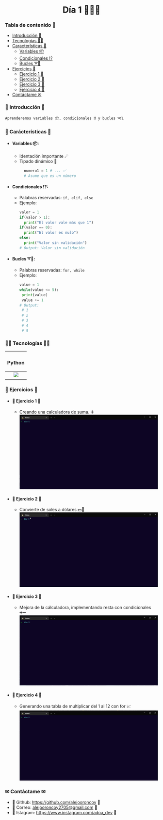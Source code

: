 <h1 align="center">Día 1 👾👨‍💻</h1>

###  Tabla de contenido 🧭
  - [Introducción 📜][1]
  - [Tecnologías 👨‍💻][2]
  - [Características 🐍][3]
    * [Variables 📦][4]
    * [Condicionales ⁉][5]
    * [Bucles ➰💫][6]
  - [Ejercicios 👾][7]
    * [Ejercicio 1 🌌][8]
    * [Ejercicio 2 🌌][9]
    * [Ejercicio 3 🌌][10]
    * [Ejercicio 4 🌌][11]
  - [Contáctame ✉][12]


### 📜 Introducción 📜
  `Aprenderemos variables 📦, condicionales ⁉ y bucles ➰💫.`


### 🐍 Carácterísticas 🐍
  - #### Variables 📦:
    - Identación importante ☄
    - Tipado dinámico 💱 
      ```py
        numero1 = 1 # ... ✅
        # Asume que es un número
      ```
  - #### Condicionales ⁉:
    * Palabras reservadas: `if, elif, else`
    * Ejemplo: 
      ```py
      valor = 1
      if(valor > 1):
        print("El valor vale más que 1")
      if(valor == 0):
        print("El valor es nulo")
      else:
        print("Valor sin validación")
      # Output: Valor sin validación
      ```
  - #### Bucles ➰💫:
    - Palabras reservadas: `for, while`
    - Ejemplo:
       ```py
      value = 1
      while(value <= 5):
        print(value)
        value += 1
      # Output:
        # 1
        # 2
        # 3
        # 4
        # 5

      ```
    
### 👨‍💻 Tecnologías 👨‍💻

  <table>
    <thead>
      <th>
        <h3 align="center">
          Python
        </h3>
      </th>
    </thead>
    <tbody>
      <tr>
        <td align="center">
          <img
          src="https://www.svgrepo.com/show/354238/python.svg" width=40 />
        </td>
      </tr>
    </tbody>
  </table>

### 👾 Ejercicios 👾
  * #### 🌌 Ejercicio 1 🌌
    - Creando una calculadora de suma. ➕
    ![Probando ejercicio 1](./assets/testing-1-exercise.gif)
  * #### 🌌 Ejercicio 2 🌌
    - Convierte de soles a dólares 💵💸
    ![Probando ejercicio 2](./assets/testing-2-exercise.gif)
  * #### 🌌 Ejercicio 3 🌌
    - Mejora de la cálculadora, implementando resta con condicionales ➕➖
    ![Probando ejercicio 3](./assets/testing-3-exercise.gif)
  * #### 🌌 Ejercicio 4 🌌
    - Generando una tabla de multiplicar del 1 al 12 con for 📈
    ![Probando ejercicio 4](./assets/testing-4-exercise.gif)

### ✉ Contáctame ✉

  * 🐙 Github: https://github.com/alejooroncoy 🐙
  * 📨 Correo: alejooroncoy2705@gmail.com 📨
  * 📸 Istagram: https://www.instagram.com/adoa_dev 📸


[1]: #-Introducción-
[2]: #-tecnologías-
[3]: #-carácterísticas-
[4]: #variables-
[5]: #condicionales-
[6]: #bucles-
[7]: #-ejercicios-
[8]: #-ejercicio-1-
[9]: #-ejercicio-2-
[10]: #-ejercicio-3-
[11]: #-ejercicio-4-
[12]: #-contáctame-